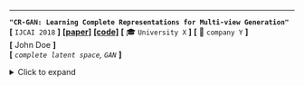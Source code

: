 ---

**`"CR-GAN: Learning Complete Representations for Multi-view Generation"`**  
**[** `IJCAI 2018` **]** **[[paper]](https://www.ijcai.org/Proceedings/2018/0131.pdf)** **[[code]](https://www.github.com)** **[** :mortar_board: `University X` **]** **[** :office: `company Y` **]**  
**[**  John Doe  **]**  
**[** _`complete latent space`, `GAN`_ **]**  

<details>
  <summary>Click to expand</summary>

- **主要贡献**
  - 第一个调查GAN模型的"complete representations"
  - 用CR-GAN来学习完整的表达，使用一种两通路的模式(`reconstruction path` + `generation path`)
  - CR-GAN可以利用`unlabeled data`来`self supervision`，使得生成的质量更好
  - 即使对于**unseen**的dataset，对于**wild conditions**，CR-GAN可以产生高质量的**multi view**图片

</details>